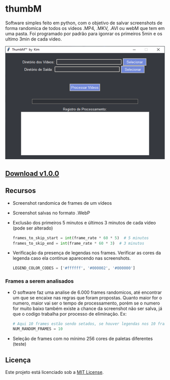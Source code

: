 # thumbM

Software simples feito em python, com o objetivo de salvar screenshots de forma randomica de todos os videos .MP4, .MKV, .AVI ou webM que tem em uma pasta. Foi programado por padrão para igonrar os primeiros 5min e os ultimo 3min de cada video.

<p align="center">
  <img src="https://raw.githubusercontent.com/kimkjin/mimgs/main/imagem_2023-07-10_033335049.png" width="640" alt="thumbM pic">
</p>



## **[Download v1.0.0](https://github.com/kimkjin/thumbM/releases/tag/v1.0)** 

## Recursos
- Screenshot randomica de frames de um vídeos
- Screenshot salvas no formato .WebP
- Exclusão dos primeiros 5 minutos e últimos 3 minutos de cada vídeo (pode ser alterado)
  
  ```python
  frames_to_skip_start = int(frame_rate * 60 * 5)  # 5 minutos
  frames_to_skip_end = int(frame_rate * 60 * 3)  # 3 minutos
  ```
  
- Verificação da presença de legendas nos frames. Verificar as cores da legenda caso ela continue aparecendo nas screenshots.

  ```python
  LEGEND_COLOR_CODES = ['#ffffff', '#000002', '#000000']
  ```

### Frames a serem analisados
- O software faz uma analise de 6.000 frames randomicos, até encontrar um que se encaixe nas regras que foram propostas. Quanto maior for o numero, maior vai ser o tempo de processamento, porém se o numero for muito baixo também existe a chance da screenshot não ser salva, já que o codigo trabalha por processo de eliminação. Ex:
  
  ```python
  # Aqui 10 frames estão sendo setados, se houver legendas nos 10 frames o processamento vai terminar e uma mensagem de aviso será gerada.
  NUM_RANDOM_FRAMES = 10
  ```
  
- Seleção de frames com no mínimo 256 cores de paletas diferentes (teste)

## Licença

Este projeto está licenciado sob a [MIT License](LICENSE).
